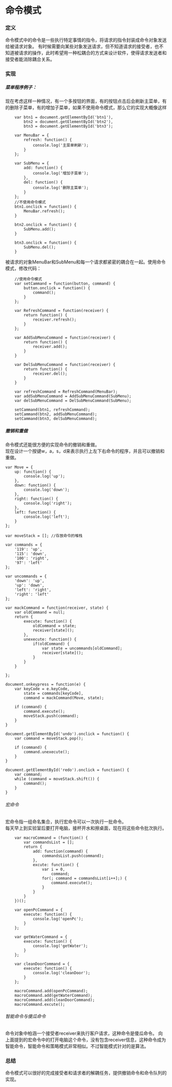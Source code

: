 # 命令模式

### 定义
命令模式中的命令是一些执行特定事情的指令，将请求的指令封装成命令对象发送给被请求对象。
有时候需要向某些对象发送请求，但不知道请求的接受者，也不知道被请求的操作，此时希望用一种松耦合的方式来设计软件，使得请求发送者和接受者能消除耦合关系。
### 实现
##### 菜单程序例子：  
现在考虑这样一种情况，有一个多按钮的界面，有的按钮点击后会刷新主菜单，有的删除子菜单，有的增加子菜单，如果不使用命令模式，那么它的实现大概像这样

        var btn1 = document.getElementById('btn1'),
            btn2 = document.getElementById('btn2'),
            btn3 = document.getElementById('btn3');

        var MenuBar = {
            refresh: function() {
                console.log('主菜单刷新');
            }
        };

        var SubMenu = {
            add: function() {
                console.log('增加子菜单');
            },
            del: function() {
                console.log('删除主菜单');
            }
        };
        //不使用命令模式
        btn1.onclick = function() {
            MenuBar.refresh();
        }

        btn2.onclick = function() {
            SubMenu.add();
        }

        btn3.onclick = function() {
            SubMenu.del();
        }
被请求的对象MenuBar和SubMenu和每一个请求都紧密的耦合在一起。使用命令模式，修改代码：

        //使用命令模式
        var setCammand = function(button, command) {
            button.onclick = function() {
                command();
            }
        };

        var RefreshCommand = function(receiver) {
            return function() {
                receiver.refresh();
            }
        };

        var AddSubMenuCommand = function(receiver) {
            return function() {
                receiver.add();
            }
        }

        var DelSubMenuCommand = function(receiver) {
            return function() {
                receiver.del();
            }
        }

        var refreshCommand = RefreshCommand(MenuBar);
        var addSubMenuCommand = AddSubMenuCommand(SubMenu);
        var delSubMenuCommand = DelSubMenuCommand(SubMenu);

        setCammand(btn1, refreshCommand);
        setCammand(btn2, addSubMenuCommand);
        setCammand(btn3, delSubMenuCommand);
##### 撤销和重做
命令模式还能很方便的实现命令的撤销和重做。  
现在设计一个按键w，a，s，d来表示执行上左下右命令的程序，并且可以撤销和重做。

    var Move = {
        up: function() {
            console.log('up');
        },
        down: function() {
            console.log('down');
        },
        right: function() {
            console.log('right');
        },
        left: function() {
            console.log('left');
        }
    };

    var moveStack = []; //存放命令的堆栈

    var commands = {
        '119': 'up',
        '115': 'down',
        '100': 'right',
        '97': 'left'
    };

    var uncommands = {
        'down': 'up',
        'up': 'down',
        'left': 'right',
        'right': 'left'
    };

    var mackCommand = function(receiver, state) {
        var oldCommand = null;
        return {
            execute: function() {
                oldCommand = state;
                receiver[state]();
            },
            unexecute: function() {
                if(oldCommand) {
                    var state = uncommands[oldCommand];
                    receiver[state]();
                }
            }
        }

    };

    document.onkeypress = function(e) {
        var keyCode = e.keyCode,
            state = commands[keyCode],
            command = mackCommand(Move, state);

        if (command) {
            command.execute();
            moveStack.push(command);
        }
    }

    document.getElementById('undo').onclick = function() {
        var command = moveStack.pop();

        if (command) {
            command.unexecute();
        }
    }

    document.getElementById('redo').onclick = function() {
        var command;
        while (command = moveStack.shift()) {
            command();
        }
    }
###### 宏命令
宏命令指一组命名集合，执行宏命令可以一次执行一批命令。  
每天早上到实验室后要打开电脑，接杯开水和擦桌面，现在将这些命令批次执行。

        var macroCommand = (function() {
            var commandsList = [];
            return {
                add: function(command) {
                    commandsList.push(command);
                },
                excute: function() {
                    var i = 0,
                        command;
                    for(; command = commandsList[i++];) {
                        command.execute();
                    }
                }
            }
        })();

        var openPcCommand = {
            execute: function() {
                console.log('openPc');
            }
        };

        var getWaterCommand = {
            execute: function() {
                console.log('getWater');
            }
        };

        var cleanDoorCommand = {
            execute: function() {
                console.log('cleanDoor');
            }
        };

        macroCommand.add(openPcCommand);
        macroCommand.add(getWaterCommand);
        macroCommand.add(cleanDoorCommand);
        macroCommand.excute();
###### 智能命令与傻瓜命令
命令对象中柏涵一个接受者receiver来执行客户请求，这种命令是傻瓜命令。
向上面提到的宏命令中的打开电脑这个命令，没有包含receiver信息，这种命令成为智能命令，智能命令和策略模式非常相似。不过智能模式针对的是算法。
### 总结
命令模式可以很好的完成接受者和请求者的解耦任务，提供撤销命令和命令队列的实现。
